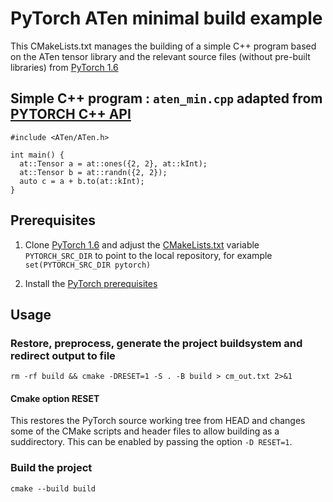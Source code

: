 # PyTorch ATen minimal build example 

This CMakeLists.txt manages the building of a simple C++ program based on the ATen tensor library and the relevant source files (without pre-built libraries) from [PyTorch 1.6](https://github.com/pytorch/pytorch/tree/1.6)

## Simple C++ program : `aten_min.cpp` adapted from [PYTORCH C++ API](https://pytorch.org/cppdocs/)

    #include <ATen/ATen.h>

    int main() {
      at::Tensor a = at::ones({2, 2}, at::kInt);
      at::Tensor b = at::randn({2, 2});
      auto c = a + b.to(at::kInt);
    }

## Prerequisites

1. Clone [PyTorch 1.6](https://github.com/pytorch/pytorch/tree/1.6) and adjust the [CMakeLists.txt](CMakeLists.txt) variable `PYTORCH_SRC_DIR` to point to the local repository, for example `set(PYTORCH_SRC_DIR pytorch)`

2. Install the [PyTorch prerequisites](https://github.com/pytorch/pytorch/tree/1.6#from-source)

## Usage
### Restore, preprocess, generate the project buildsystem and redirect output to file

    rm -rf build && cmake -DRESET=1 -S . -B build > cm_out.txt 2>&1

#### Cmake option RESET

This restores the PyTorch source working tree from HEAD and changes some of the CMake scripts and header files to allow building as a suddirectory. This can be enabled by passing the option `-D RESET=1`.

### Build the project

    cmake --build build
